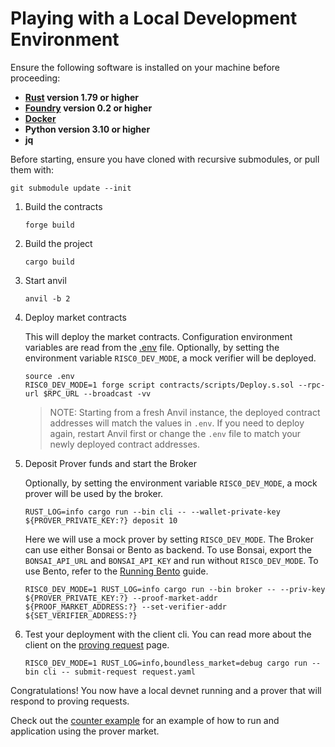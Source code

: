 # Playing with a Local Development Environment

Ensure the following software is installed on your machine before proceeding:

- **[Rust](https://www.rust-lang.org/tools/install) version 1.79 or higher**
- **[Foundry](https://book.getfoundry.sh/getting-started/installation) version 0.2 or higher**
- **[Docker](https://docs.docker.com/engine/install/)**
- **Python version 3.10 or higher**
- **jq**

Before starting, ensure you have cloned with recursive submodules, or pull them with:

```console
git submodule update --init
```

1. Build the contracts

   ```console
   forge build
   ```

2. Build the project

   ```console
   cargo build
   ```

3. Start anvil

   ```console
   anvil -b 2
   ```

4. Deploy market contracts

   This will deploy the market contracts.
   Configuration environment variables are read from the [.env](../../../.env) file.
   Optionally, by setting the environment variable `RISC0_DEV_MODE`, a mock verifier will be deployed.

   ```console
   source .env
   RISC0_DEV_MODE=1 forge script contracts/scripts/Deploy.s.sol --rpc-url $RPC_URL --broadcast -vv
   ```

   > NOTE: Starting from a fresh Anvil instance, the deployed contract addresses will match the values in `.env`.
   > If you need to deploy again, restart Anvil first or change the `.env` file to match your newly deployed contract addresses.

5. Deposit Prover funds and start the Broker

   Optionally, by setting the environment variable `RISC0_DEV_MODE`, a mock prover will be used by the broker.

   ```console
   RUST_LOG=info cargo run --bin cli -- --wallet-private-key ${PROVER_PRIVATE_KEY:?} deposit 10
   ```

   Here we will use a mock prover by setting `RISC0_DEV_MODE`.
   The Broker can use either Bonsai or Bento as backend.
   To use Bonsai, export the `BONSAI_API_URL` and `BONSAI_API_KEY` and run without `RISC0_DEV_MODE`.
   To use Bento, refer to the [Running Bento](../bento/running_bento.md) guide.

   ```console
   RISC0_DEV_MODE=1 RUST_LOG=info cargo run --bin broker -- --priv-key ${PROVER_PRIVATE_KEY:?} --proof-market-addr ${PROOF_MARKET_ADDRESS:?} --set-verifier-addr ${SET_VERIFIER_ADDRESS:?}
   ```

6. Test your deployment with the client cli.
   You can read more about the client on the [proving request](../market/proving_request.md) page.

   ```console
   RISC0_DEV_MODE=1 RUST_LOG=info,boundless_market=debug cargo run --bin cli -- submit-request request.yaml
   ```

Congratulations! You now have a local devnet running and a prover that will respond to proving requests.

Check out the [counter example](../../../examples/counter/README.md) for an example of how to run and application using the prover market.
